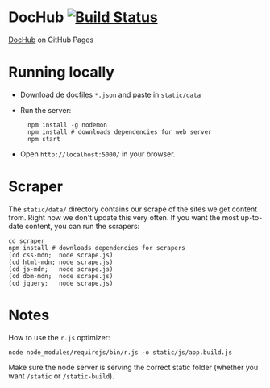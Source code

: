 DocHub [![Build Status](https://travis-ci.org/neiesc/dochub.png?branch=master)](https://travis-ci.org/neiesc/dochub)
=====

[DocHub](http://neiesc.github.io/dochub/) on GitHub Pages

# Running locally

* Download de [docfiles](https://github.com/neiesc/dochub/tree/gh-pages) `*.json` and paste in `static/data`
* Run the server:

        npm install -g nodemon
        npm install # downloads dependencies for web server
        npm start
* Open `http://localhost:5000/` in your browser.

# Scraper

The `static/data/` directory contains our scrape of the sites we get content from. Right now we don't update this very often. If you want the most up-to-date content, you can run the scrapers:

    cd scraper
    npm install # downloads dependencies for scrapers
    (cd css-mdn;  node scrape.js)
    (cd html-mdn; node scrape.js)
    (cd js-mdn;   node scrape.js)
    (cd dom-mdn;  node scrape.js)
    (cd jquery;   node scrape.js)

# Notes

How to use the `r.js` optimizer:

    node node_modules/requirejs/bin/r.js -o static/js/app.build.js

Make sure the node server is serving the correct static folder
(whether you want `/static` or `/static-build`).
